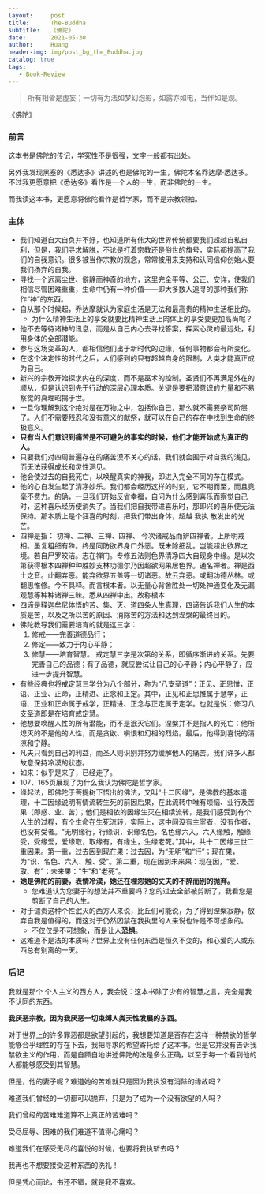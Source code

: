 ```yaml
---
layout:     post
title:      The-Buddha
subtitle:   《佛陀》
date:       2021-05-30
author:     Huang
header-img: img/post_bg_the_Buddha.jpg
catalog: true
tags:
   - Book-Review
---
```


> 所有相皆是虚妄；一切有为法如梦幻泡影，如露亦如电，当作如是观。

[《佛陀》](https://book.douban.com/subject/25849143/)

### 前言

这本书是佛陀的传记，学究性不是很强，文字一般都有出处。

另外我发现黑塞的《悉达多》讲述的也是佛陀的一生，佛陀本名乔达摩·悉达多。不过我更愿意把《悉达多》看作是一个人的一生，而非佛陀的一生。

而我读这本书，更愿意将佛陀看作是哲学家，而不是宗教领袖。

### 主体

* 我们知道自大自负并不好，也知道所有伟大的世界传统都要我们超越自私自利，但是，我们寻求解脱，不论是打着宗教还是俗世的旗号，实际都提高了我们的自我意识。很多被当作宗教的观念，常常被用来支持和认同信仰创始人要我们扬弃的自我。
* 寻找一个远离尘世、僻静而神奇的地方，这里完全平等、公正、安详，使我们相信尽管困难重重，生命中仍有一种价值——即大多数人追寻的那种我们称作“神”的东西。
* 自从那个时候起，乔达摩就认为家庭生活是无法和最高贵的精神生活相比的。
  * 为什么精神生活上的享受就要比精神生活上肉体上的享受要更加高尚呢？
* 他不去等待诸神的讯息，而是从自己内心去寻找答案，探索心灵的最远处，利用身体的全部潜能。
* 参与这场变革的人，都相信他们出于新时代的边缘，任何事物都会有所变化。
* 在这个决定性的时代之后，人们感到的只有超越自身的限制，人类才能真正成为自己。
* 新兴的宗教开始探求内在的深度，而不是巫术的控制。圣贤们不再满足外在的顺从，但是认识到先于行动的深层心理本质。关键是要把潜意识的力量和不易察觉的真理昭揭于世。
* 一旦你理解到这个绝对是在万物之中，包括你自己，那么就不需要祭司阶层了。人们不需要残忍和没有意义的献祭，就可以在自己的存在中找到生命的终极意义。
* **只有当人们意识到痛苦是不可避免的事实的时候，他们才能开始成为真正的人。**
* 只要我们对四周普遍存在的痛苦漠不关心的话，我们就会囿于对自我的浅见，而无法获得成长和灵性洞见。
* 他会使过去的自我死亡，以唤醒真实的神我，即进入完全不同的存在模式。
* 他的心自发生起了清净妙乐。我们都会经历这样的时刻，它不期而至，而且竟毫不费力。的确，一旦我们开始反省幸福，自问为什么感到喜乐而察觉自己时，这种喜乐经历便消失了。当我们把自我带进喜乐时，那即兴的喜乐便无法保持。那本质上是个狂喜的时刻，把我们带出身体，超越 我执 散发出的光芒。
* 四禅是指： 初禅、二禅、三禅、四禅、 今次诸戒品而辨四禅者。上所明戒相。虽复粗细有殊。终是同防欲界身口外恶。既未除细乱。岂能超出欲界之境。若自尸罗皎洁。志在禅门。专修五法则色界清净四大自现身中缘。是以次第获得根本四禅种种胜妙支林功德尔乃因超欲网果居色界。通名禅者。禅是西土之音。此翻弃恶。能弃欲界五盖等一切诸恶。故云弃恶。或翻功德丛林。或翻思惟修。今不具释。而言根本者。以无量心背舍胜处一切处神通变化及无漏观慧等种种诸禅三昧。悉从四禅中出。故称根本
* 四谛是释迦牟尼体悟的苦、集、灭、道四条人生真理，四谛告诉我们人生的本质是苦，以及之所以苦的原因、消除苦的方法和达到涅槃的最终目的。
* 佛陀教导我们需要培育的就是这三学：
  1. 修戒——完善道德品行；
  2. 修定——致力于内心平静；
  3. 修慧——培育智慧。
  戒定慧三学是次第的关系，即循序渐进的关系。先要完善自己的品德；有了品德，就应尝试让自己的心平静；内心平静了，应进一步提升智慧。
* 有些经典也将戒定慧三学分为八个部分，称为“八支圣道”：正见、正思惟，正语、正业、正命，正精进、正念和正定。其中，正见和正思惟属于慧学，正语、正业和正命属于戒学，正精进、正念与正定属于定学。也就是说：修习八支圣道即是在培育戒定慧。
* 他想要唤醒人性的所有潜能，而不是泯灭它们。涅槃并不是指人的死亡：他所熄灭的不是他的人性，而是贪欲、嗔恨和幻相的烈焰。最后，他得到喜悦的清凉和宁静。
* 凡夫只看到自己的利益，而圣人则识别并努力缓解他人的痛苦。我们许多人都故意保持冷漠的状态。
* 如来：似乎是来了，已经走了。
* 107、165页展现了为什么我认为佛陀是哲学家。
* 缘起法，即佛陀于菩提树下悟出的佛法，又叫“十二因缘”，是佛教的基本道理，十二因缘说明有情流转生死的前因后果，在此流转中唯有烦恼、业行及苦果（即惑、业、苦）；他们是相依的因缘生灭在相续流转，是我们感受到有个人生的过程，有个生命在生死流转，实际上，这中间没有主宰者，没有作者，也没有受者。“无明缘行，行缘识，识缘名色，名色缘六入，六入缘触，触缘受，受缘爱，爱缘取，取缘有，有缘生，生缘老死。”其中，共十二因缘三世二重因果。第一重，过去因到现在果：过去因，为“无明”和“行”；现在果，为“识、名色、六入、触、受”。第二重，现在因到未来果：现在因，“爱、取、有”；未来果：“生”和“老死”。
* **她是佛陀的前妻，表情冷漠，她还在埋怨她的丈夫的不辞而别的抛弃。**
  * 您难道认为您妻子的想法并不重要吗？您的过去全部被剪断了，我看您是剪断了自己的人生。
* 对于谴责这种个性泯灭的西方人来说，比丘们可能说，为了得到涅槃寂静，放弃自我是值得的，而这对于仍然囚禁在我执里的人来说也许是不可想象的。
  * 不仅仅是不可想象，而是让人**恐惧**。
* 这难道不是法的本质吗？世界上没有任何东西是恒久不变的，和心爱的人或东西总有别离的一天。

### 后记

我就是那个 个人主义的西方人，我会说：这本书除了少有的智慧之言，完全是我不认同的东西。

**我厌恶宗教，因为我厌恶一切束缚人类天性发展的东西。**

对于世界上的许多罪恶都是欲望引起的，我想要知道是否存在这样一种禁欲的哲学能够合乎理性的存在下去，我把寻求的希望寄托给了这本书。但是它并没有告诉我禁欲主义的作用，而是自顾自地讲述佛陀的法是多么正确，以至于每一个看到他的人都能够感受到其智慧。

但是，他的妻子呢？难道她的苦难就只是因为我执没有消除的缘故吗？

难道我们曾经的一切都可以抛弃，只是为了成为一个没有欲望的人吗？

我们曾经的苦难难道算不上真正的苦难吗？

受尽屈辱、困难的我们难道不值得心痛吗？

难道我们在感受无尽的喜悦的时候，也要将我执斩去吗？

我再也不想要接受这种东西的洗礼！

但是凭心而论，书还不错，就是我不喜欢。
